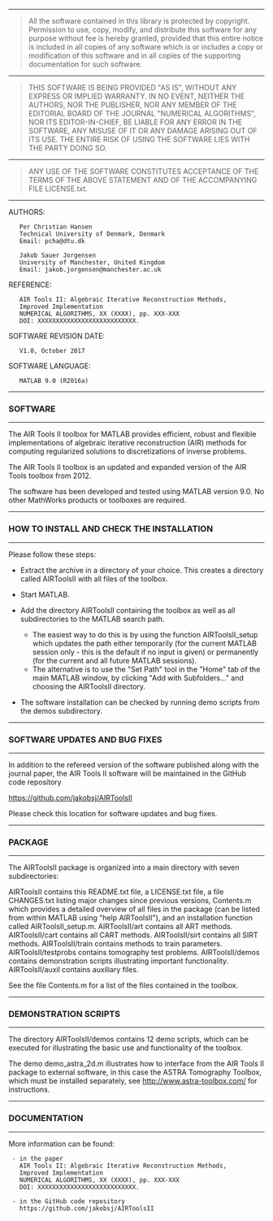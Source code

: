  ***************************************************************************
  > All the software  contained in this library  is protected by copyright. 
  > Permission  to use, copy, modify, and  distribute this software for any 
  > purpose without fee is hereby granted, provided that this entire notice 
  > is included  in all copies  of any software which is or includes a copy 
  > or modification  of this software  and in all copies  of the supporting 
  > documentation for such software.                                        
  ***************************************************************************
  > THIS SOFTWARE IS BEING PROVIDED "AS IS", WITHOUT ANY EXPRESS OR IMPLIED 
  > WARRANTY. IN NO EVENT, NEITHER  THE AUTHORS, NOR THE PUBLISHER, NOR ANY 
  > MEMBER  OF THE EDITORIAL BOARD OF  THE JOURNAL  "NUMERICAL ALGORITHMS", 
  > NOR ITS EDITOR-IN-CHIEF, BE  LIABLE FOR ANY ERROR  IN THE SOFTWARE, ANY 
  > MISUSE  OF IT  OR ANY DAMAGE ARISING OUT OF ITS USE. THE ENTIRE RISK OF 
  > USING THE SOFTWARE LIES WITH THE PARTY DOING SO.                        
  ***************************************************************************
  > ANY USE  OF THE SOFTWARE  CONSTITUTES  ACCEPTANCE  OF THE TERMS  OF THE 
  > ABOVE STATEMENT AND OF THE ACCOMPANYING FILE LICENSE.txt.               
  ***************************************************************************

   AUTHORS:

       Per Christian Hansen
       Technical University of Denmark, Denmark
       Email: pcha@dtu.dk

       Jakob Sauer Jorgensen
       University of Manchester, United Kingdom
       Email: jakob.jorgensen@manchester.ac.uk

   REFERENCE:

       AIR Tools II: Algebraic Iterative Reconstruction Methods,
       Improved Implementation
       NUMERICAL ALGORITHMS, XX (XXXX), pp. XXX-XXX
       DOI: XXXXXXXXXXXXXXXXXXXXXXXXXXX.

   SOFTWARE REVISION DATE:

       V1.0, October 2017

   SOFTWARE LANGUAGE:

       MATLAB 9.0 (R2016a)


*********************
### SOFTWARE
*********************

The AIR Tools II toolbox for MATLAB provides efficient, robust and 
flexible implementations of algebraic iterative reconstruction (AIR) 
methods for computing regularized solutions to discretizations of 
inverse problems.

The AIR Tools II toolbox is an updated and expanded version of the 
AIR Tools toolbox from 2012.

The software has been developed and tested using MATLAB version 9.0.
No other MathWorks products or toolboxes are required.


*********************
### HOW TO INSTALL AND CHECK THE INSTALLATION
*********************

Please follow these steps:

- Extract the archive in a directory of your choice. This creates a directory called AIRToolsII with all files of the toolbox.

- Start MATLAB.

- Add the directory AIRToolsII containing the toolbox as well as all 
  subdirectories to the MATLAB search path.
  - The easiest way to do this is by using the function
    AIRToolsII_setup which updates the path either temporarily (for
    the current MATLAB session only - this is the default if no input
    is given) or permanently (for the current and all future MATLAB
    sessions).
  - The alternative is to use the "Set Path" tool in the "Home" tab 
    of the main MATLAB window, by clicking "Add with Subfolders..." 
    and choosing the AIRToolsII directory.

- The software installation can be checked by running demo scripts 
  from the demos subdirectory.


*********************
### SOFTWARE UPDATES AND BUG FIXES
*********************

In addition to the refereed version of the software published along 
with the journal paper, the AIR Tools II software will be maintained 
in the GitHub code repository

  https://github.com/jakobsj/AIRToolsII

Please check this location for software updates and bug fixes.


*********************
### PACKAGE
*********************

The AIRToolsII package is organized into a main directory with seven 
subdirectories:

AIRToolsII             contains this README.txt file, a LICENSE.txt 
                       file, a file CHANGES.txt listing major changes 
                       since previous versions, Contents.m which 
                       provides a detailed overview of all files in 
                       the package (can be listed from within MATLAB 
                       using "help AIRToolsII"), and an installation 
                       function called AIRToolsII_setup.m.
AIRToolsII/art         contains all ART methods.
AIRToolsII/cart        contains all CART methods.
AIRToolsII/sirt        contains all SIRT methods.
AIRToolsII/train       contains methods to train parameters.
AIRToolsII/testprobs   contains tomography test problems.
AIRToolsII/demos       contains demonstration scripts illustrating 
                       important functionality.
AIRToolsII/auxil       contains auxiliary files.

See the file Contents.m for a list of the files contained in the 
toolbox.


*********************
### DEMONSTRATION SCRIPTS
*********************

The directory AIRToolsII/demos contains 12 demo scripts, which can be
executed for illustrating the basic use and functionality of the 
toolbox.

The demo demo_astra_2d.m illustrates how to interface from the AIR 
Tools II package to external software, in this case the ASTRA 
Tomography Toolbox, which must be installed separately, see 
  http://www.astra-toolbox.com/
for instructions.


*********************
### DOCUMENTATION
*********************

More information can be found:

     - in the paper
       AIR Tools II: Algebraic Iterative Reconstruction Methods,
       Improved Implementation
       NUMERICAL ALGORITHMS, XX (XXXX), pp. XXX-XXX
       DOI: XXXXXXXXXXXXXXXXXXXXXXXXXXX.

     - in the GitHub code repository
       https://github.com/jakobsj/AIRToolsII

